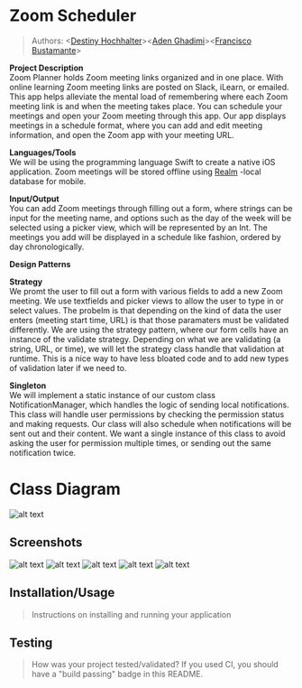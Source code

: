 # Zoom Scheduler
 
 > Authors: \<[Destiny Hochhalter](https://github.com/DestinyHochhalter)>\<[Aden Ghadimi](https://github.com/aghad)>\<[Francisco Bustamante](https://github.com/frab6562)>
 
**Project Description**\
Zoom Planner holds Zoom meeting links organized and in one place. With online learning Zoom meeting links are posted on Slack, iLearn, or emailed. This app helps alleviate the mental load of remembering where each Zoom meeting link is and when the meeting takes place. You can schedule your meetings and open your Zoom meeting through this app. Our app displays meetings in a schedule format, where you can add and edit meeting information, and open the Zoom app with your meeting URL.

**Languages/Tools**\
We will be using the programming language Swift to create a native iOS application. Zoom meetings will be stored offline using [Realm](https://realm.io) -local database for mobile.

**Input/Output**\
You can add Zoom meetings through filling out a form, where strings can be input for the meeting name, and options such as the day of the week will be selected using a picker view, which will be represented by an Int. The meetings you add will be displayed in a schedule like fashion, ordered by day chronologically.

**Design Patterns**

**Strategy**\
We promt the user to fill out a form with various fields to add a new Zoom meeting. We use textfields and picker views to allow the user to type in or select values. The probelm is that depending on the kind of data the user enters (meeting start time, URL) is that those paramaters must be validated differently. We are using the strategy pattern, where our form cells have an instance of the validate strategy. Depending on what we are validating (a string, URL, or time), we will let the strategy class handle that validation at runtime. This is a nice way to have less bloated code and to add new types of validation later if we need to.

**Singleton**\
We will implement a static instance of our custom class NotificationManager, which handles the logic of sending local notifications. This class will handle user permissions by checking the permission status and making requests. Our class will also schedule when notifications will be sent out and their content. We want a single instance of this class to avoid asking the user for permission multiple times, or sending out the same notification twice. 

 
# Class Diagram
![alt text](https://github.com/cs100/final-project-aghad003-dhoch002-fbust002/blob/master/CS100%20Final%20Project%20OMT%20Diagram.png?raw=true)

 ## Screenshots
 ![alt text](https://cdn.discordapp.com/attachments/811058864295510016/818929360329244732/IMG_6455.jpeg)
 ![alt text](https://cdn.discordapp.com/attachments/811058864295510016/818929365567930408/IMG_6456.jpeg)
 ![alt text](https://cdn.discordapp.com/attachments/811058864295510016/818929371502215178/IMG_6457.jpeg)
 ![alt text](https://cdn.discordapp.com/attachments/811058864295510016/818929389877329920/IMG_6458.jpeg)
 ![alt text](https://cdn.discordapp.com/attachments/811058864295510016/818929402103857192/IMG_6459.jpeg)
 
 ## Installation/Usage
 > Instructions on installing and running your application
 ## Testing
 > How was your project tested/validated? If you used CI, you should have a "build passing" badge in this README.
 
